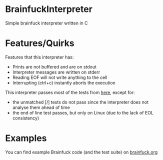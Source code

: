 # BrainfuckInterpreter
Simple brainfuck interpreter written in C

# Features/Quirks
Features that this interpreter has:
- Prints are not buffered and are on stdout
- Interpreter messages are written on stderr
- Reading EOF will not write anything to the cell
- Interrupting (ctrl+c) instantly aborts the execution

This interpreter passes most of the tests from [here](https://brainfuck.org/tests.b), except for:
- the unmatched \[/\] tests do not pass since the interpreter does not analyse them ahead of time
- the end of line test passes, but only on Linux (due to the lack of EOL consistency)

# Examples
You can find example Brainfuck code (and the test suite) on [brainfuck.org](https://brainfuck.org/)<br>